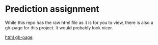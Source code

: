 # Prediction assignment

While this repo has the raw html file as it is for you to view, there is also a gh-page for this
project. It would probably look nicer.

[html gh-page](https://sntag.github.io/coursera-data-science-projects/prediction-assignment-writeup/prediction-assignment-completecase.html)
